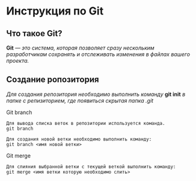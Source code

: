 # **Инструкция по Git**

## **Что такое Git?**

**Git** — *это система, которая позволяет сразу нескольким разработчикам сохранять и отслеживать изменения в файлах вашего проекта.*

## **Создание ропозитория**

*Для создания репозитория необходимо выполнить команду* **git init** *в папке с репизиторием, где появиться скрытая папка .git*

Git branch

    Для вывода списка веток в репозитории используется команда.   
    git branch

    Для создания новой ветки необходимо выполнить команду: 
    git branch <имя новой ветки>

Git merge

    Для слияния выбранной ветки с текущей веткой выполнить команду:  
    git merge <имя ветки которую необходимо слить>
